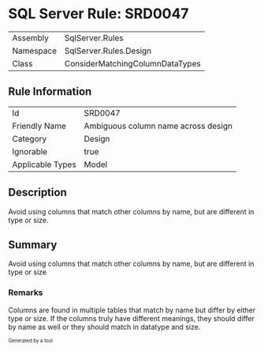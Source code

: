 ﻿# SQL Server Rule: SRD0047
  
|    |    |
|----|----|
| Assembly | SqlServer.Rules |
| Namespace | SqlServer.Rules.Design |
| Class | ConsiderMatchingColumnDataTypes |
  
## Rule Information
  
|    |    |
|----|----|
| Id | SRD0047 |
| Friendly Name | Ambiguous column name across design |
| Category | Design |
| Ignorable | true |
| Applicable Types | Model  |
  
## Description
  
Avoid using columns that match other columns by name, but are different in type or size.
  
## Summary
  
Avoid using columns that match other columns by name, but are different in type or size
  
### Remarks
  
Columns are found in multiple tables that match by name but differ by either type or size.
If the columns truly have different meanings, they should differ by name as well or they
should match in datatype and size.
  
<sub><sup>Generated by a tool</sup></sub>

